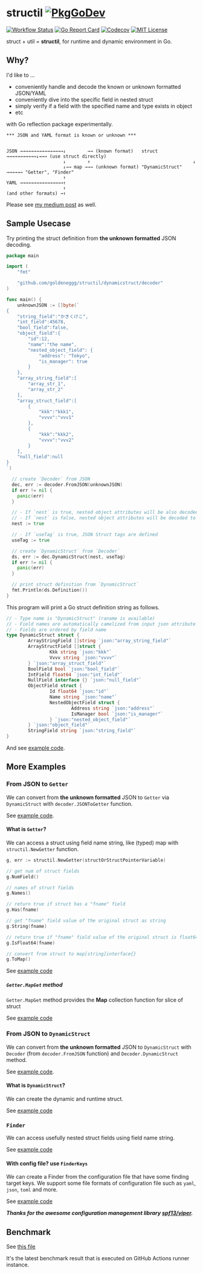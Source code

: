 structil [![PkgGoDev](https://pkg.go.dev/badge/github.com/goldeneggg/structil)](https://pkg.go.dev/github.com/goldeneggg/structil)
==========

[![Workflow Status](https://github.com/goldeneggg/structil/workflows/CI/badge.svg)](https://github.com/goldeneggg/structil/actions)
[![Go Report Card](https://goreportcard.com/badge/github.com/goldeneggg/structil)](https://goreportcard.com/report/github.com/goldeneggg/structil)
[![Codecov](https://codecov.io/github/goldeneggg/structil/coverage.svg?branch=master)](https://codecov.io/github/goldeneggg/structil?branch=master)
[![MIT License](http://img.shields.io/badge/license-MIT-lightgrey.svg)](https://github.com/goldeneggg/structil/blob/master/LICENSE)

struct + util = __structil__, for runtime and dynamic environment in Go.


## Why?

I'd like to ...

- conveniently handle and decode the known or unknown formatted JSON/YAML
- conveniently dive into the specific field in nested struct
- simply verify if a field with the specified name and type exists in object
- etc

with Go reflection package experimentally.

```
*** JSON and YAML format is known or unknown ***


JSON →→→→→→→→→→→→→→→→↓        →→ (known format)   struct  →→→→→→→→→→→↓→→→ (use struct directly)
                     ↓        ↑                                      ↓
                     ↓→→ map →→→ (unknown format) "DynamicStruct" →→→→→→ "Getter", "Finder"
                     ↑
YAML →→→→→→→→→→→→→→→→↑
                     ↑
(and other formats) →↑
```

Please see [my medium post](https://medium.com/@s0k0mata/dynamic-and-runtime-struct-utilities-in-go-go-golang-reflection-25c154335185) as well.

## Sample Usecase

Try printing the struct definition from __the unknown formatted__ JSON decoding.

```go
package main

import (
	"fmt"

	"github.com/goldeneggg/structil/dynamicstruct/decoder"
)

func main() {
	unknownJSON := []byte(`
{
	"string_field":"かきくけこ",
	"int_field":45678,
	"bool_field":false,
	"object_field":{
		"id":12,
		"name":"the name",
		"nested_object_field": {
			"address": "Tokyo",
			"is_manager": true
		}
	},
	"array_string_field":[
		"array_str_1",
		"array_str_2"
	],
	"array_struct_field":[
		{
			"kkk":"kkk1",
			"vvvv":"vvv1"
		},
		{
			"kkk":"kkk2",
			"vvvv":"vvv2"
		}
	],
	"null_field":null
}
`)

  // create `Decoder` from JSON
  dec, err := decoder.FromJSON(unknownJSON)
  if err != nil {
    panic(err)
  }

  // - If `nest` is true, nested object attributes will be also decoded to struct recursively
  // - If `nest` is false, nested object attributes will be decoded to `map[string]interface{}`
  nest := true

  // - If `useTag` is true, JSON Struct tags are defined
  useTag := true

  // create `DynamicStruct` from `Decoder`
  ds, err := dec.DynamicStruct(nest, useTag)
  if err != nil {
    panic(err)
  }

  // print struct definition from `DynamicStruct`
  fmt.Println(ds.Definition())
}
```

This program will print a Go struct definition string as follows.

```go
// - Type name is "DynamicStruct" (raname is available)
// - Field names are automatically camelized from input json attribute names
// - Fields are ordered by field name
type DynamicStruct struct {
        ArrayStringField []string `json:"array_string_field"`
        ArrayStructField []struct {
                Kkk string `json:"kkk"`
                Vvvv string `json:"vvvv"`
        } `json:"array_struct_field"`
        BoolField bool `json:"bool_field"`
        IntField float64 `json:"int_field"`
        NullField interface {} `json:"null_field"`
        ObjectField struct {
                Id float64 `json:"id"`
                Name string `json:"name"`
                NestedObjectField struct {
                        Address string `json:"address"`
                        IsManager bool `json:"is_manager"`
                } `json:"nested_object_field"`
        } `json:"object_field"`
        StringField string `json:"string_field"`
}
```

And see [example code](/dynamicstruct/decoder/example_test.go#L9).

## More Examples

### From JSON to `Getter`

We can convert from __the unknown formatted__ JSON to `Getter` via `DynamicStruct` with `decoder.JSONToGetter` function.

See [example code](/dynamicstruct/decoder/example_test.go#L76).

#### What is `Getter`?

We can access a struct using field name string, like (typed) map with `structil.NewGetter` function.

```go
g, err := structil.NewGetter(structOrStructPointerVariable)

// get num of struct fields
g.NumField()

// names of struct fields
g.Names()

// return true if struct has a "fname" field
g.Has(fname)

// get "fname" field value of the original struct as string 
g.String(fname)

// return true if "fname" field value of the original struct is float64
g.IsFloat64(fname)

// convert from struct to map[string]interface{}
g.ToMap()
```

See [example code](/example_test.go#L7)

##### `Getter.MapGet` method

`Getter.MapGet` method provides the __Map__ collection function for slice of struct

See [example code](/example_test.go#L56)

### From JSON to `DynamicStruct`

We can convert from __the unknown formatted__ JSON to `DynamicStruct` with `Decoder` (from `decoder.FromJSON` function) and `Decoder.DynamicStruct` method.

See [example code](/dynamicstruct/decoder/example_test.go#L9).

#### What is `DynamicStruct`?

We can create the dynamic and runtime struct.

See [example code](/dynamicstruct/example_test.go#L10)

### `Finder`

We can access usefully nested struct fields using field name string.

See [example code](/example_test.go#L115)


#### With config file? use `FinderKeys`

We can create a Finder from the configuration file that have some finding target keys. We support some file formats of configuration file such as `yaml`, `json`, `toml` and more.

See [example code](/example_test.go#L189)

___Thanks for the awesome configuration management library [spf13/viper](https://github.com/spf13/viper).___


## Benchmark

See [this file](https://github.com/goldeneggg/structil/blob/bench-latest/BENCHMARK_LATEST.txt)

It's the latest benchmark result that is executed on GitHub Actions runner instance.
